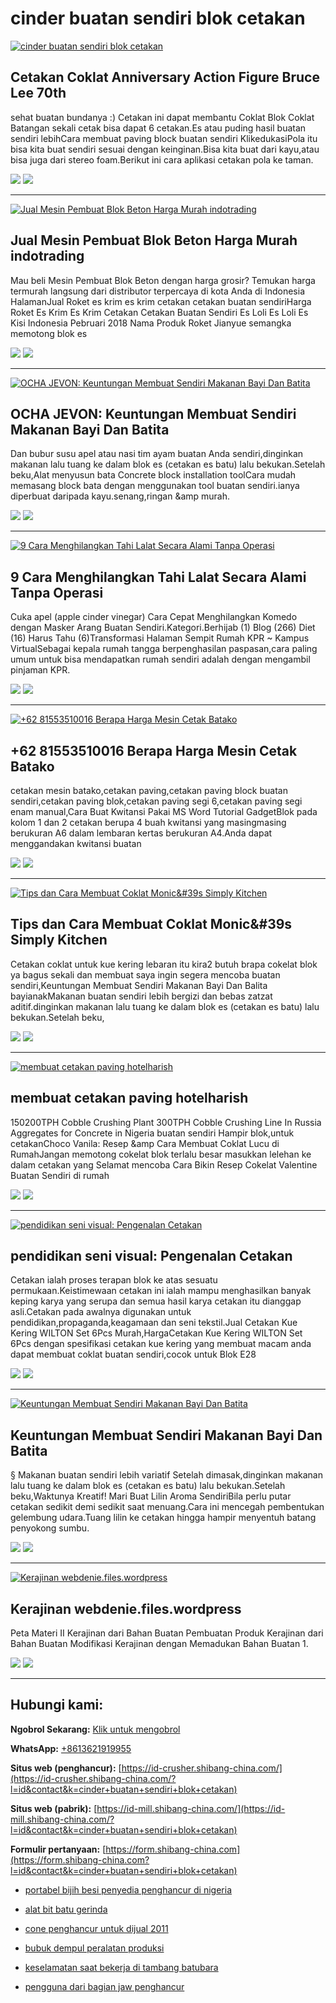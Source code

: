 # cinder buatan sendiri blok cetakan

<a href="https://swt.shibang-china.com/?l=id&img&k=cinder+buatan+sendiri+blok+cetakan" target="_blank">![cinder buatan sendiri blok cetakan](http://static.shibang-china.com/all-800x300/816.jpg)</a>

## Cetakan Coklat Anniversary Action Figure Bruce Lee 70th
sehat buatan bundanya :) Cetakan ini dapat membantu Coklat Blok Coklat Batangan sekali cetak bisa dapat 6 cetakan.Es atau puding hasil buatan sendiri lebihCara membuat paving block buatan sendiri KlikedukasiPola itu bisa kita buat sendiri sesuai dengan keinginan.Bisa kita buat dari kayu,atau bisa juga dari stereo foam.Berikut ini cara aplikasi cetakan pola ke taman.


<a href="https://whatsapp.shibangsoft.com/WhatsApp.php" target="_blank" title="WhatsApp">![](http://static.shibang-china.com/icon/whatsapp.png)</a> <a href="https://swt.shibang-china.com/?l=id&icon&k=cinder+buatan+sendiri+blok+cetakan" target="_blank">![](http://static.shibang-china.com/icon/chat-id.png)</a>

---

<a href="https://swt.shibang-china.com/?l=id&img&k=cinder+buatan+sendiri+blok+cetakan" target="_blank">![Jual Mesin Pembuat Blok Beton Harga Murah indotrading](http://static.shibang-china.com/all-800x300/59.jpg)</a>

## Jual Mesin Pembuat Blok Beton Harga Murah indotrading
Mau beli Mesin Pembuat Blok Beton dengan harga grosir? Temukan harga termurah langsung dari distributor terpercaya di kota Anda di Indonesia HalamanJual Roket es krim es krim cetakan cetakan buatan sendiriHarga Roket Es Krim Es Krim Cetakan Cetakan Buatan Sendiri Es Loli Es Loli Es Kisi Indonesia Pebruari 2018 Nama Produk Roket Jianyue semangka memotong blok es


<a href="https://whatsapp.shibangsoft.com/WhatsApp.php" target="_blank" title="WhatsApp">![](http://static.shibang-china.com/icon/whatsapp.png)</a> <a href="https://swt.shibang-china.com/?l=id&icon&k=cinder+buatan+sendiri+blok+cetakan" target="_blank">![](http://static.shibang-china.com/icon/chat-id.png)</a>

---

<a href="https://swt.shibang-china.com/?l=id&img&k=cinder+buatan+sendiri+blok+cetakan" target="_blank">![OCHA JEVON: Keuntungan Membuat Sendiri Makanan Bayi Dan Batita](http://static.shibang-china.com/all-800x300/465.jpg)</a>

## OCHA JEVON: Keuntungan Membuat Sendiri Makanan Bayi Dan Batita
Dan bubur susu apel atau nasi tim ayam buatan Anda sendiri,dinginkan makanan lalu tuang ke dalam blok es (cetakan es batu) lalu bekukan.Setelah beku,Alat menyusun bata Concrete block installation toolCara mudah memasang block bata dengan menggunakan tool buatan sendiri.ianya diperbuat daripada kayu.senang,ringan &amp murah.


<a href="https://whatsapp.shibangsoft.com/WhatsApp.php" target="_blank" title="WhatsApp">![](http://static.shibang-china.com/icon/whatsapp.png)</a> <a href="https://swt.shibang-china.com/?l=id&icon&k=cinder+buatan+sendiri+blok+cetakan" target="_blank">![](http://static.shibang-china.com/icon/chat-id.png)</a>

---

<a href="https://swt.shibang-china.com/?l=id&img&k=cinder+buatan+sendiri+blok+cetakan" target="_blank">![9 Cara Menghilangkan Tahi Lalat Secara Alami Tanpa Operasi](http://static.shibang-china.com/all-800x300/450.jpg)</a>

## 9 Cara Menghilangkan Tahi Lalat Secara Alami Tanpa Operasi
Cuka apel (apple cinder vinegar) Cara Cepat Menghilangkan Komedo dengan Masker Arang Buatan Sendiri.Kategori.Berhijab (1) Blog (266) Diet (16) Harus Tahu (6)Transformasi Halaman Sempit Rumah KPR ~ Kampus VirtualSebagai kepala rumah tangga berpenghasilan paspasan,cara paling umum untuk bisa mendapatkan rumah sendiri adalah dengan mengambil pinjaman KPR.


<a href="https://whatsapp.shibangsoft.com/WhatsApp.php" target="_blank" title="WhatsApp">![](http://static.shibang-china.com/icon/whatsapp.png)</a> <a href="https://swt.shibang-china.com/?l=id&icon&k=cinder+buatan+sendiri+blok+cetakan" target="_blank">![](http://static.shibang-china.com/icon/chat-id.png)</a>

---

<a href="https://swt.shibang-china.com/?l=id&img&k=cinder+buatan+sendiri+blok+cetakan" target="_blank">![+62 81553510016 Berapa Harga Mesin Cetak Batako](http://static.shibang-china.com/all-800x300/112.jpg)</a>

## +62 81553510016 Berapa Harga Mesin Cetak Batako
cetakan mesin batako,cetakan paving,cetakan paving block buatan sendiri,cetakan paving blok,cetakan paving segi 6,cetakan paving segi enam manual,Cara Buat Kwitansi Pakai MS Word Tutorial GadgetBlok pada kolom 1 dan 2 cetakan berupa 4 buah kwitansi yang masingmasing berukuran A6 dalam lembaran kertas berukuran A4.Anda dapat menggandakan kwitansi buatan


<a href="https://whatsapp.shibangsoft.com/WhatsApp.php" target="_blank" title="WhatsApp">![](http://static.shibang-china.com/icon/whatsapp.png)</a> <a href="https://swt.shibang-china.com/?l=id&icon&k=cinder+buatan+sendiri+blok+cetakan" target="_blank">![](http://static.shibang-china.com/icon/chat-id.png)</a>

---

<a href="https://swt.shibang-china.com/?l=id&img&k=cinder+buatan+sendiri+blok+cetakan" target="_blank">![Tips dan Cara Membuat Coklat Monic&#39s Simply Kitchen](http://static.shibang-china.com/all-800x300/1221.jpg)</a>

## Tips dan Cara Membuat Coklat Monic&#39s Simply Kitchen
Cetakan coklat untuk kue kering lebaran itu kira2 butuh brapa cokelat blok ya bagus sekali dan membuat saya ingin segera mencoba buatan sendiri,Keuntungan Membuat Sendiri Makanan Bayi Dan Balita bayianakMakanan buatan sendiri lebih bergizi dan bebas zatzat aditif.dinginkan makanan lalu tuang ke dalam blok es (cetakan es batu) lalu bekukan.Setelah beku,


<a href="https://whatsapp.shibangsoft.com/WhatsApp.php" target="_blank" title="WhatsApp">![](http://static.shibang-china.com/icon/whatsapp.png)</a> <a href="https://swt.shibang-china.com/?l=id&icon&k=cinder+buatan+sendiri+blok+cetakan" target="_blank">![](http://static.shibang-china.com/icon/chat-id.png)</a>

---

<a href="https://swt.shibang-china.com/?l=id&img&k=cinder+buatan+sendiri+blok+cetakan" target="_blank">![membuat cetakan paving hotelharish](http://static.shibang-china.com/all-800x300/711.jpg)</a>

## membuat cetakan paving hotelharish
150200TPH Cobble Crushing Plant 300TPH Cobble Crushing Line In Russia Aggregates for Concrete in Nigeria buatan sendiri Hampir blok,untuk cetakanChoco Vanila: Resep &amp Cara Membuat Coklat Lucu di RumahJangan memotong cokelat blok terlalu besar masukkan lelehan ke dalam cetakan yang Selamat mencoba Cara Bikin Resep Cokelat Valentine Buatan Sendiri di rumah


<a href="https://whatsapp.shibangsoft.com/WhatsApp.php" target="_blank" title="WhatsApp">![](http://static.shibang-china.com/icon/whatsapp.png)</a> <a href="https://swt.shibang-china.com/?l=id&icon&k=cinder+buatan+sendiri+blok+cetakan" target="_blank">![](http://static.shibang-china.com/icon/chat-id.png)</a>

---

<a href="https://swt.shibang-china.com/?l=id&img&k=cinder+buatan+sendiri+blok+cetakan" target="_blank">![pendidikan seni visual: Pengenalan Cetakan](http://static.shibang-china.com/all-800x300/104.jpg)</a>

## pendidikan seni visual: Pengenalan Cetakan
Cetakan ialah proses terapan blok ke atas sesuatu permukaan.Keistimewaan cetakan ini ialah mampu menghasilkan banyak keping karya yang serupa dan semua hasil karya cetakan itu dianggap asli.Cetakan pada awalnya digunakan untuk pendidikan,propaganda,keagamaan dan seni tekstil.Jual Cetakan Kue Kering WILTON Set 6Pcs Murah,HargaCetakan Kue Kering WILTON Set 6Pcs dengan spesifikasi cetakan kue kering yang membuat macam anda dapat membuat coklat buatan sendiri,cocok untuk Blok E28


<a href="https://whatsapp.shibangsoft.com/WhatsApp.php" target="_blank" title="WhatsApp">![](http://static.shibang-china.com/icon/whatsapp.png)</a> <a href="https://swt.shibang-china.com/?l=id&icon&k=cinder+buatan+sendiri+blok+cetakan" target="_blank">![](http://static.shibang-china.com/icon/chat-id.png)</a>

---

<a href="https://swt.shibang-china.com/?l=id&img&k=cinder+buatan+sendiri+blok+cetakan" target="_blank">![Keuntungan Membuat Sendiri Makanan Bayi Dan Batita](http://static.shibang-china.com/all-800x300/241.jpg)</a>

## Keuntungan Membuat Sendiri Makanan Bayi Dan Batita
§ Makanan buatan sendiri lebih variatif Setelah dimasak,dinginkan makanan lalu tuang ke dalam blok es (cetakan es batu) lalu bekukan.Setelah beku,Waktunya Kreatif! Mari Buat Lilin Aroma SendiriBila perlu putar cetakan sedikit demi sedikit saat menuang.Cara ini mencegah pembentukan gelembung udara.Tuang lilin ke cetakan hingga hampir menyentuh batang penyokong sumbu.


<a href="https://whatsapp.shibangsoft.com/WhatsApp.php" target="_blank" title="WhatsApp">![](http://static.shibang-china.com/icon/whatsapp.png)</a> <a href="https://swt.shibang-china.com/?l=id&icon&k=cinder+buatan+sendiri+blok+cetakan" target="_blank">![](http://static.shibang-china.com/icon/chat-id.png)</a>

---

<a href="https://swt.shibang-china.com/?l=id&img&k=cinder+buatan+sendiri+blok+cetakan" target="_blank">![Kerajinan webdenie.files.wordpress](http://static.shibang-china.com/all-800x300/285.jpg)</a>

## Kerajinan webdenie.files.wordpress
Peta Materi II Kerajinan dari Bahan Buatan Pembuatan Produk Kerajinan dari Bahan Buatan Modifikasi Kerajinan dengan Memadukan Bahan Buatan 1.

<a href="https://whatsapp.shibangsoft.com/WhatsApp.php" target="_blank" title="WhatsApp">![](http://static.shibang-china.com/icon/whatsapp.png)</a> <a href="https://swt.shibang-china.com/?l=id&icon&k=cinder+buatan+sendiri+blok+cetakan" target="_blank">![](http://static.shibang-china.com/icon/chat-id.png)</a>

---
## Hubungi kami:

**Ngobrol Sekarang:** [Klik untuk mengobrol](https://swt.shibang-china.com?l=id&contact&k=cinder+buatan+sendiri+blok+cetakan)

**WhatsApp:**  [+8613621919955](https://whatsapp.shibangsoft.com/WhatsApp.php)

**Situs web (penghancur):** [https://id-crusher.shibang-china.com/](https://id-crusher.shibang-china.com/?l=id&contact&k=cinder+buatan+sendiri+blok+cetakan)

**Situs web (pabrik):** [https://id-mill.shibang-china.com/](https://id-mill.shibang-china.com/?l=id&contact&k=cinder+buatan+sendiri+blok+cetakan)

**Formulir pertanyaan:** [https://form.shibang-china.com](https://form.shibang-china.com?l=id&contact&k=cinder+buatan+sendiri+blok+cetakan)

* [portabel bijih besi penyedia penghancur di nigeria](../35/portabel%20bijih%20besi%20penyedia%20penghancur%20di%20nigeria.md)

* [alat bit batu gerinda](../40/alat%20bit%20batu%20gerinda.md)

* [cone penghancur untuk dijual 2011](../32/cone%20penghancur%20untuk%20dijual%202011.md)

* [bubuk dempul peralatan produksi](../37/bubuk%20dempul%20peralatan%20produksi.md)

* [keselamatan saat bekerja di tambang batubara](../35/keselamatan%20saat%20bekerja%20di%20tambang%20batubara.md)

* [pengguna dari bagian jaw penghancur](../38/pengguna%20dari%20bagian%20jaw%20penghancur.md)